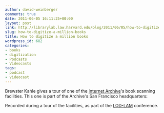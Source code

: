 ```yaml
---
author: david-weinberger
comments: true
date: 2011-06-05 16:11:25+00:00
layout: post
link: http://librarylab.law.harvard.edu/blog/2011/06/05/how-to-digitize-a-million-books/
slug: how-to-digitize-a-million-books
title: How to digitize a million books
wordpress_id: 682
categories:
- books
- digitization
- Podcasts
- Videocasts
tags:
- podcast
- videocast
---
```


Brewster Kahle  gives a tour of one of the [Internet Archive](http://www.archive.org/)'s book scanning facilities. This one is part of the Archive's San Francisco headquarters:



Recorded during a tour of the facilities, as part of the [LOD-LAM](http://www.lod-lam.net) conference.
